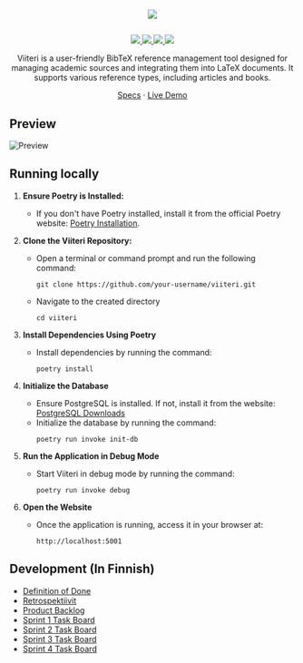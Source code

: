 # <p align="center"><img src="./docs/assets/logo.png"></p>

<p align="center">
    <a href="https://github.com/3nd3r1/ohtu-miniprojekti/actions/workflows/main.yml" alt="Continuous Integration">
        <img src="https://github.com/3nd3r1/ohtu-miniprojekti/actions/workflows/main.yml/badge.svg"/>
    </a>
    <a href="https://codecov.io/github/3nd3r1/viiteri" > 
        <img src="https://codecov.io/github/3nd3r1/viiteri/graph/badge.svg?token=LB9DOS5ALB"/> 
    </a>
    <a href="https://github.com/3nd3r1/ohtu-miniprojekti/blob/main/LICENSE" alt="License">
        <img src="https://img.shields.io/github/license/3nd3r1/ohtu-miniprojekti"/>
    </a>
    <a href="https://github.com/3nd3r1/ohtu-miniprojekti/releases/latest" alt="Release">
        <img src="https://img.shields.io/github/v/release/3nd3r1/ohtu-miniprojekti"/>
    </a>
    
</p>

<p align="center">
Viiteri is a user-friendly BibTeX reference management tool designed for managing academic sources and integrating them into LaTeX documents. It supports various reference types, including articles and books.
</p>
<p align="center">
    <a href="https://ohjelmistotuotanto-hy.github.io/speksi/">Specs</a>
    ·
    <a href="https://viiteri-page.host.ender.fi/">Live Demo</a>
</p>

## Preview

![Preview](./docs/assets/preview.png)

## Running locally

1. **Ensure Poetry is Installed:**
    - If you don't have Poetry installed, install it from the official Poetry website: [Poetry Installation](https://python-poetry.org/docs/).

2. **Clone the Viiteri Repository:**
    - Open a terminal or command prompt and run the following command:
        ```
        git clone https://github.com/your-username/viiteri.git
        ```
    - Navigate to the created directory
        ```
        cd viiteri
        ```

3. **Install Dependencies Using Poetry**
    - Install dependencies by running the command:
         ```
         poetry install
         ```

4. **Initialize the Database**
    - Ensure PostgreSQL is installed. If not, install it from the website: [PostgreSQL Downloads](https://www.postgresql.org/download/)
    - Initialize the database by running the command:
        ```
        poetry run invoke init-db
        ```

5. **Run the Application in Debug Mode**
    - Start Viiteri in debug mode by running the command:
        ```
        poetry run invoke debug
        ```

6. **Open the Website**
    - Once the application is running, access it in your browser at:
         ```
         http://localhost:5001
         ```

## Development (In Finnish)

- [Definition of Done](./docs/definition_of_done.md)
- [Retrospektiivit](./RETRO.md)
- [Product Backlog](https://github.com/users/3nd3r1/projects/2/views/1)
- [Sprint 1 Task Board](https://github.com/users/3nd3r1/projects/1/views/1)
- [Sprint 2 Task Board](https://github.com/users/3nd3r1/projects/3/views/1)
- [Sprint 3 Task Board](https://github.com/users/3nd3r1/projects/4/views/1)
- [Sprint 4 Task Board](https://github.com/users/3nd3r1/projects/5/views/1)
